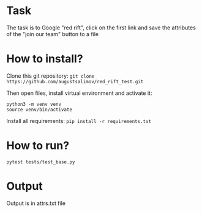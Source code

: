 # Task 

The task is to Google "red rift", click on the first link and save the attributes of the "join our team" button to a file


# How to install?

Clone this git repository: `git clone https://github.com/augustsalimov/red_rift_test.git`

Then open files, install virtual environment and activate it: 
```
python3 -m venv venv
source venv/bin/activate
```

Install all requirements: `pip install -r requirements.txt`

# How to run?

`pytest tests/test_base.py`

# Output

Output is in attrs.txt file